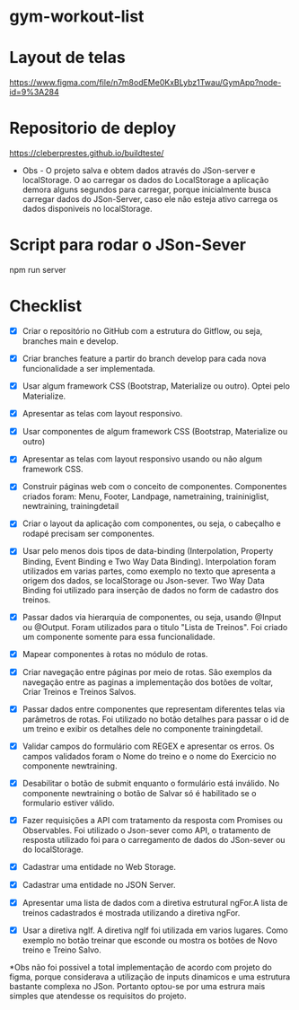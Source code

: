 # gym-workout-list

# Layout de telas
https://www.figma.com/file/n7m8odEMe0KxBLybz1Twau/GymApp?node-id=9%3A284

# Repositorio de deploy
https://cleberprestes.github.io/buildteste/

* Obs - O projeto salva e obtem dados através do JSon-server e localStorage. O ao carregar os dados do LocalStorage a aplicação demora alguns segundos para carregar, porque inicialmente busca carregar dados do JSon-Server, caso ele não esteja ativo carrega os dados disponiveis no localStorage.

# Script para rodar o JSon-Sever
npm run server

# Checklist

- [x] Criar o repositório no GitHub com a estrutura do Gitflow, ou seja, branches main e develop.
- [x] Criar branches feature a partir do branch develop para cada nova funcionalidade a ser implementada. 
- [x] Usar algum framework CSS (Bootstrap, Materialize ou outro). Optei pelo Materialize.
- [x] Apresentar as telas com layout responsivo. 
- [x] Usar componentes de algum framework CSS (Bootstrap, Materialize ou outro)
- [x] Apresentar as telas com layout responsivo usando ou não algum framework CSS.
- [x] Construir páginas web com o conceito de componentes. Componentes criados foram: Menu, Footer, Landpage, nametraining, traininiglist, newtraining, trainingdetail
- [x] Criar o layout da aplicação com componentes, ou seja, o cabeçalho e rodapé precisam ser componentes. 
- [x] Usar pelo menos dois tipos de data-binding (Interpolation, Property Binding, Event Binding e Two Way Data Binding). Interpolation foram utilizados em varias partes, como exemplo no texto que apresenta a origem dos dados, se localStorage ou Json-sever. Two Way Data Binding foi utilizado para inserção de dados no form de cadastro dos treinos.
- [x] Passar dados via hierarquia de componentes, ou seja, usando @Input ou @Output. Foram utilizados para o titulo "Lista de Treinos". Foi criado um componente somente para essa funcionalidade.
- [x] Mapear componentes à rotas no módulo de rotas.
- [x] Criar navegação entre páginas por meio de rotas. São exemplos da navegação entre as paginas a implementação dos botões de voltar, Criar Treinos e Treinos Salvos.
- [x] Passar dados entre componentes que representam diferentes telas via parâmetros de rotas.
Foi utilizado no botão detalhes para passar o id de um treino e exibir os detalhes dele no componente trainingdetail.

- [x] Validar campos do formulário com REGEX e apresentar os erros. Os campos validados foram o Nome do treino e o nome do Exercicio no componente newtraining.
- [x] Desabilitar o botão de submit enquanto o formulário está inválido. No componente newtraining o botão de Salvar só é habilitado se o formulario estiver válido.
- [x] Fazer requisições a API com tratamento da resposta com Promises ou Observables.
Foi utilizado o Json-sever como API, o tratamento de resposta utilizado foi para o carregamento de dados do JSon-sever ou do localStorage.
- [x] Cadastrar uma entidade no Web Storage.
- [x] Cadastrar uma entidade no JSON Server.
- [x] Apresentar uma lista de dados com a diretiva estrutural ngFor.A lista de treinos cadastrados é mostrada utilizando a diretiva ngFor.
- [x] Usar a diretiva ngIf. A diretiva ngIf foi utilizada em varios lugares. Como exemplo no botão treinar que esconde ou mostra os botões de Novo treino e Treino Salvo.

*Obs não foi possivel a total implementação de acordo com projeto do figma, porque considerava a utilização de inputs dinamicos e uma estrutura bastante complexa no JSon. Portanto optou-se por uma estrura mais simples que atendesse os requisitos do projeto.
